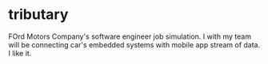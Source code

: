 # tributary
FOrd Motors Company's software engineer job simulation. I with my team will be connecting car's embedded systems with mobile app stream of data. I like it.
